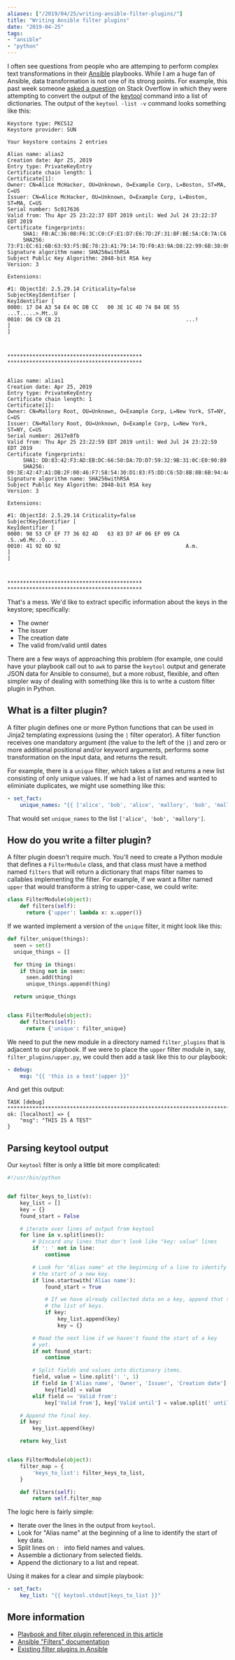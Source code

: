 ```yaml
---
aliases: ["/2019/04/25/writing-ansible-filter-plugins/"]
title: "Writing Ansible filter plugins"
date: "2019-04-25"
tags:
- "ansible"
- "python"
---
```


I often see questions from people who are attemping to perform complex text transformations in their [Ansible][] playbooks. While I am a huge fan of Ansible, data transformation is not one of its strong  points. For example, this past week someone [asked a question][55854394] on Stack Overflow in which they were attempting to convert the output of the [keytool][] command into a list of dictionaries.  The output of the `keytool -list -v` command looks something like this:

[ansible]: https://www.ansible.com/
[55854394]: https://stackoverflow.com/questions/55853384/ansible-build-list-dictionary-with-from-list-of-strings/55854394
[keytool]: https://docs.oracle.com/javase/8/docs/technotes/tools/unix/keytool.html


```
Keystore type: PKCS12
Keystore provider: SUN

Your keystore contains 2 entries

Alias name: alias2
Creation date: Apr 25, 2019
Entry type: PrivateKeyEntry
Certificate chain length: 1
Certificate[1]:
Owner: CN=Alice McHacker, OU=Unknown, O=Example Corp, L=Boston, ST=MA, C=US
Issuer: CN=Alice McHacker, OU=Unknown, O=Example Corp, L=Boston, ST=MA, C=US
Serial number: 5c017636
Valid from: Thu Apr 25 23:22:37 EDT 2019 until: Wed Jul 24 23:22:37 EDT 2019
Certificate fingerprints:
	 SHA1: FB:AC:36:08:F6:3C:C0:CF:E1:D7:E6:7D:2F:31:BF:BE:5A:C8:7A:C6
	 SHA256: 73:F1:EC:61:6B:63:93:F5:BE:78:23:A1:79:14:7D:F0:A3:9A:D8:22:99:6B:38:0F:D6:38:AA:93:B5:58:8E:E0
Signature algorithm name: SHA256withRSA
Subject Public Key Algorithm: 2048-bit RSA key
Version: 3

Extensions: 

#1: ObjectId: 2.5.29.14 Criticality=false
SubjectKeyIdentifier [
KeyIdentifier [
0000: 17 D4 A3 54 E4 0C DB CC   00 3E 1C 4D 74 B4 DE 55  ...T.....>.Mt..U
0010: D6 C9 CB 21                                        ...!
]
]



*******************************************
*******************************************


Alias name: alias1
Creation date: Apr 25, 2019
Entry type: PrivateKeyEntry
Certificate chain length: 1
Certificate[1]:
Owner: CN=Mallory Root, OU=Unknown, O=Example Corp, L=New York, ST=NY, C=US
Issuer: CN=Mallory Root, OU=Unknown, O=Example Corp, L=New York, ST=NY, C=US
Serial number: 2617e8fb
Valid from: Thu Apr 25 23:22:59 EDT 2019 until: Wed Jul 24 23:22:59 EDT 2019
Certificate fingerprints:
	 SHA1: DD:83:42:F3:AD:EB:DC:66:50:DA:7D:D7:59:32:9B:31:0C:E0:90:B9
	 SHA256: D9:3E:42:47:A1:DB:2F:00:46:F7:58:54:30:D1:83:F5:DD:C6:5D:8B:8B:6B:94:4A:34:B0:0D:D8:6F:7A:6E:B6
Signature algorithm name: SHA256withRSA
Subject Public Key Algorithm: 2048-bit RSA key
Version: 3

Extensions: 

#1: ObjectId: 2.5.29.14 Criticality=false
SubjectKeyIdentifier [
KeyIdentifier [
0000: 98 53 CF EF 77 36 02 4D   63 83 D7 4F 06 EF 09 CA  .S..w6.Mc..O....
0010: 41 92 6D 92                                        A.m.
]
]



*******************************************
*******************************************
```

That's a mess. We'd like to extract specific information about the keys in the keystore; specifically:

- The owner
- The issuer
- The creation date
- The valid from/valid until dates

There are a few ways of approaching this problem (for example, one could have your playbook call out to `awk` to parse the `keytool` output and generate JSON data for Ansible to consume), but a more robust, flexible, and often simpler way of dealing with something like this is to write a custom filter plugin in Python.

## What is a filter plugin?

A filter plugin defines one or more Python functions that can be used in Jinja2 templating expressions (using the `|` filter operator).  A filter function receives one mandatory argument (the value to the left of the `|`) and zero or more additional positional and/or keyword arguments, performs some transformation on the input data, and returns the result.

For example, there is a `unique` filter, which takes a list and returns a new list consisting of only unique values. If we had a list of names and wanted to eliminiate duplicates, we might use something like this:


```yaml
- set_fact:
    unique_names: "{{ ['alice', 'bob', 'alice', 'mallory', 'bob', 'mallory']|unique }}" 
```

That would set `unique_names` to the list `['alice', 'bob', 'mallory']`.

## How do you write a filter plugin?

A filter plugin doesn't require much.  You'll need to create a Python module that defines a `FilterModule` class, and that class must have a method named `filters` that will return a dictionary that maps filter names to callables implementing the filter.  For example, if we want a filter named `upper` that would transform a string to upper-case, we could write:

```python
class FilterModule(object):
    def filters(self):
      return {'upper': lambda x: x.upper()}
```

If we wanted implement a version of the `unique` filter, it might look like this:

```python
def filter_unique(things):
  seen = set()
  unique_things = []

  for thing in things:
    if thing not in seen:
      seen.add(thing)
      unique_things.append(thing)

  return unique_things


class FilterModule(object):
    def filters(self):
      return {'unique': filter_unique}
```

We need to put the new module in a directory named `filter_plugins` that is adjacent to our playbook. If we were to place the `upper` filter module in, say, `filter_plugins/upper.py`, we could then add a task like this to our playbook:

```yaml
- debug:
    msg: "{{ 'this is a test'|upper }}"
```

And get this output:

```
TASK [debug] **********************************************************************************
ok: [localhost] => {
    "msg": "THIS IS A TEST"
}
```

## Parsing keytool output

Our `keytool` filter is only a little bit more complicated:

```python
#!/usr/bin/python


def filter_keys_to_list(v):
    key_list = []
    key = {}
    found_start = False

    # iterate over lines of output from keytool
    for line in v.splitlines():
        # Discard any lines that don't look like "key: value" lines
        if ': ' not in line:
            continue

        # Look for "Alias name" at the beginning of a line to identify
        # the start of a new key.
        if line.startswith('Alias name'):
            found_start = True

            # If we have already collected data on a key, append that to
            # the list of keys.
            if key:
                key_list.append(key)
                key = {}

        # Read the next line if we haven't found the start of a key
        # yet.
        if not found_start:
            continue

        # Split fields and values into dictionary items.
        field, value = line.split(': ', 1)
        if field in ['Alias name', 'Owner', 'Issuer', 'Creation date']:
            key[field] = value
        elif field == 'Valid from':
            key['Valid from'], key['Valid until'] = value.split(' until: ')

    # Append the final key.
    if key:
        key_list.append(key)

    return key_list


class FilterModule(object):
    filter_map = {
        'keys_to_list': filter_keys_to_list,
    }

    def filters(self):
        return self.filter_map

```

The logic here is fairly simple:

- Iterate over the lines in the output from `keytool`.
- Look for "Alias name" at the beginning of a line to identify
  the start of key data.
- Split lines on `: ` into field names and values.
- Assemble a dictionary from selected fields.
- Append the dictionary to a list and repeat.

Using it makes for a clear and simple playbook:


```yaml
- set_fact:
    key_list: "{{ keytool.stdout|keys_to_list }}"
```

## More information

- [Playbook and filter plugin referenced in this article](https://github.com/larsks/blog-2019-04-25-filter-plugins)
- [Ansible "Filters" documentation](https://docs.ansible.com/ansible/latest/user_guide/playbooks_filters.html)
- [Existing filter plugins in Ansible](https://github.com/ansible/ansible/tree/devel/lib/ansible/plugins/filter)
